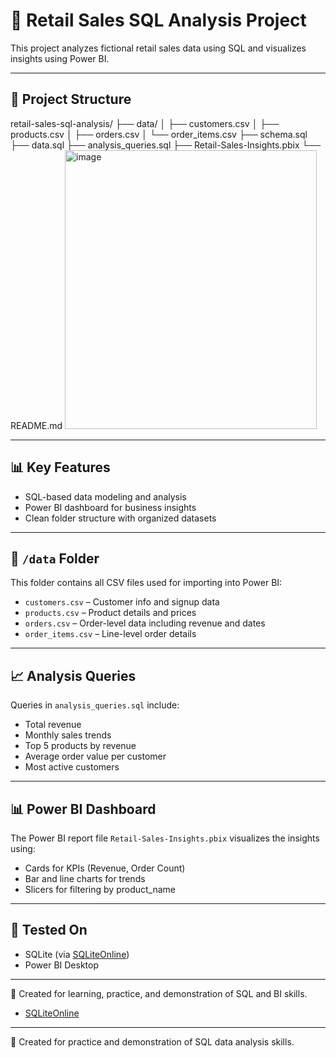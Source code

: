 # 🛒 Retail Sales SQL Analysis Project

This project analyzes fictional retail sales data using SQL and visualizes insights using Power BI.

---

## 📁 Project Structure

retail-sales-sql-analysis/
├── data/
│ ├── customers.csv
│ ├── products.csv
│ ├── orders.csv
│ └── order_items.csv
├── schema.sql
├── data.sql
├── analysis_queries.sql
├── Retail-Sales-Insights.pbix
└── README.md
<img width="403" height="446" alt="image" src="https://github.com/user-attachments/assets/09ce0e90-dc38-454d-9b0d-ca82828e5d2d" />


---

## 📊 Key Features

- SQL-based data modeling and analysis
- Power BI dashboard for business insights
- Clean folder structure with organized datasets

---

## 📂 `/data` Folder

This folder contains all CSV files used for importing into Power BI:

- `customers.csv` – Customer info and signup data
- `products.csv` – Product details and prices
- `orders.csv` – Order-level data including revenue and dates
- `order_items.csv` – Line-level order details

---

## 📈 Analysis Queries

Queries in `analysis_queries.sql` include:

- Total revenue
- Monthly sales trends
- Top 5 products by revenue
- Average order value per customer
- Most active customers

---

## 📊 Power BI Dashboard

The Power BI report file `Retail-Sales-Insights.pbix` visualizes the insights using:

- Cards for KPIs (Revenue, Order Count)
- Bar and line charts for trends
- Slicers for filtering by product_name
---

## 🧪 Tested On

- SQLite (via [SQLiteOnline](https://sqliteonline.com))
- Power BI Desktop

---

📌 Created for learning, practice, and demonstration of SQL and BI skills.

- [SQLiteOnline](https://sqliteonline.com)

---

📌 Created for practice and demonstration of SQL data analysis skills.

